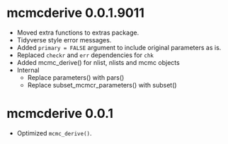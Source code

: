 # mcmcderive 0.0.1.9011

- Moved extra functions to extras package.
- Tidyverse style error messages.
- Added `primary = FALSE` argument to include original parameters as is.
- Replaced `checkr` and `err` dependencies for `chk`
- Added mcmc_derive() for nlist, nlists and mcmc objects
- Internal
  - Replace parameters() with pars()
  - Replace subset_mcmcr_parameters() with subset()

# mcmcderive 0.0.1

* Optimized `mcmc_derive()`.
